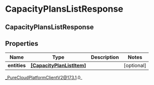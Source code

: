 # CapacityPlansListResponse

## CapacityPlansListResponse

## Properties

|Name | Type | Description | Notes|
|------------ | ------------- | ------------- | -------------|
| **entities** | [**[CapacityPlanListItem]**]([CapacityPlanListItem]) |  | [optional] |



_PureCloudPlatformClientV2@173.1.0_
